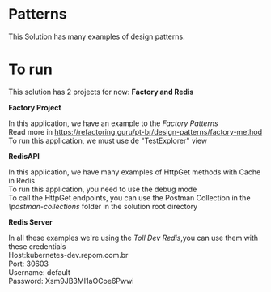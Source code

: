 # Patterns
This Solution has many examples of design patterns.

# To run
This solution has 2 projects for now: **Factory and Redis**

**Factory Project**

In this application, we have an example to the *Factory Patterns*  
Read more in https://refactoring.guru/pt-br/design-patterns/factory-method  
To run this application, we must use de "TestExplorer" view  

**RedisAPI**

In this application, we have many examples of HttpGet methods with Cache in Redis  
To run this application, you need to use the debug mode  
To call the HttpGet endpoints, you can use the Postman Collection in the *\postman-collections* folder in the solution root directory   

**Redis Server**

In all these examples we're using the *Toll Dev Redis*,you can use them with these credentials  
Host:kubernetes-dev.repom.com.br  
Port: 30603  
Username: default  
Password: Xsm9JB3MI1aOCoe6Pwwi  